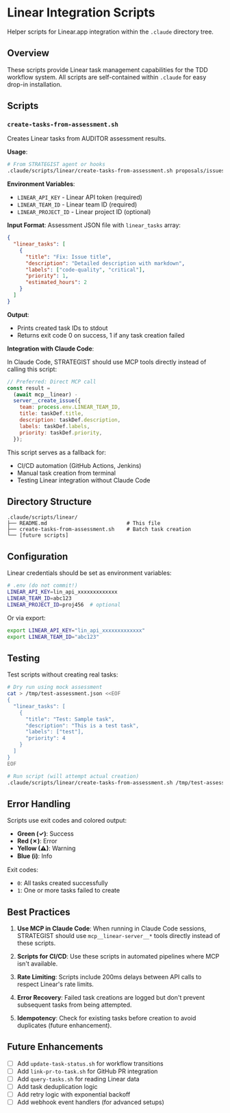 # Linear Integration Scripts

Helper scripts for Linear.app integration within the `.claude` directory tree.

## Overview

These scripts provide Linear task management capabilities for the TDD workflow system. All scripts are self-contained within `.claude` for easy drop-in installation.

## Scripts

### `create-tasks-from-assessment.sh`

Creates Linear tasks from AUDITOR assessment results.

**Usage**:

```bash
# From STRATEGIST agent or hooks
.claude/scripts/linear/create-tasks-from-assessment.sh proposals/issues-2025-10-01.json
```

**Environment Variables**:

- `LINEAR_API_KEY` - Linear API token (required)
- `LINEAR_TEAM_ID` - Linear team ID (required)
- `LINEAR_PROJECT_ID` - Linear project ID (optional)

**Input Format**:
Assessment JSON file with `linear_tasks` array:

```json
{
  "linear_tasks": [
    {
      "title": "Fix: Issue title",
      "description": "Detailed description with markdown",
      "labels": ["code-quality", "critical"],
      "priority": 1,
      "estimated_hours": 2
    }
  ]
}
```

**Output**:

- Prints created task IDs to stdout
- Returns exit code 0 on success, 1 if any task creation failed

**Integration with Claude Code**:

In Claude Code, STRATEGIST should use MCP tools directly instead of calling this script:

```javascript
// Preferred: Direct MCP call
const result =
  (await mcp__linear) -
  server__create_issue({
    team: process.env.LINEAR_TEAM_ID,
    title: taskDef.title,
    description: taskDef.description,
    labels: taskDef.labels,
    priority: taskDef.priority,
  });
```

This script serves as a fallback for:

- CI/CD automation (GitHub Actions, Jenkins)
- Manual task creation from terminal
- Testing Linear integration without Claude Code

## Directory Structure

```
.claude/scripts/linear/
├── README.md                          # This file
├── create-tasks-from-assessment.sh    # Batch task creation
└── [future scripts]
```

## Configuration

Linear credentials should be set as environment variables:

```bash
# .env (do not commit!)
LINEAR_API_KEY=lin_api_xxxxxxxxxxxxx
LINEAR_TEAM_ID=abc123
LINEAR_PROJECT_ID=proj456  # optional
```

Or via export:

```bash
export LINEAR_API_KEY="lin_api_xxxxxxxxxxxxx"
export LINEAR_TEAM_ID="abc123"
```

## Testing

Test scripts without creating real tasks:

```bash
# Dry run using mock assessment
cat > /tmp/test-assessment.json <<EOF
{
  "linear_tasks": [
    {
      "title": "Test: Sample task",
      "description": "This is a test task",
      "labels": ["test"],
      "priority": 4
    }
  ]
}
EOF

# Run script (will attempt actual creation)
.claude/scripts/linear/create-tasks-from-assessment.sh /tmp/test-assessment.json
```

## Error Handling

Scripts use exit codes and colored output:

- **Green (✓)**: Success
- **Red (✗)**: Error
- **Yellow (⚠)**: Warning
- **Blue (ℹ)**: Info

Exit codes:

- `0`: All tasks created successfully
- `1`: One or more tasks failed to create

## Best Practices

1. **Use MCP in Claude Code**: When running in Claude Code sessions, STRATEGIST should use `mcp__linear-server__*` tools directly instead of these scripts.

2. **Scripts for CI/CD**: Use these scripts in automated pipelines where MCP isn't available.

3. **Rate Limiting**: Scripts include 200ms delays between API calls to respect Linear's rate limits.

4. **Error Recovery**: Failed task creations are logged but don't prevent subsequent tasks from being attempted.

5. **Idempotency**: Check for existing tasks before creation to avoid duplicates (future enhancement).

## Future Enhancements

- [ ] Add `update-task-status.sh` for workflow transitions
- [ ] Add `link-pr-to-task.sh` for GitHub PR integration
- [ ] Add `query-tasks.sh` for reading Linear data
- [ ] Add task deduplication logic
- [ ] Add retry logic with exponential backoff
- [ ] Add webhook event handlers (for advanced setups)
